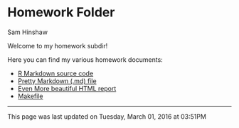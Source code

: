 # Homework Folder
Sam Hinshaw  



Welcome to my homework subdir!

Here you can find my various homework documents:  
- [R Markdown source code](./SamHinshawHomework.Rmd)  
- [Pretty Markdown (.md) file](./SamHinshawHomework.md)  
- [Even More beautiful HTML report](http://htmlpreview.github.io/?https://raw.githubusercontent.com/STAT540-UBC/zz_hinshaw-samuel_STAT540_2016/master/homework/SamHinshawHomework.html?token=ANh2FQDXIHDmllvAxaduivjylGHXJdQ4ks5W32UiwA%3D%3D)  
- [Makefile](./Makefile)  


********
This page was last updated on  Tuesday, March 01, 2016 at 03:51PM
